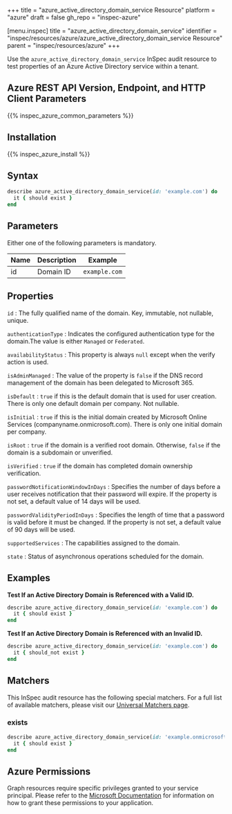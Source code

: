 +++
title = "azure_active_directory_domain_service Resource"
platform = "azure"
draft = false
gh_repo = "inspec-azure"

[menu.inspec]
title = "azure_active_directory_domain_service"
identifier = "inspec/resources/azure/azure_active_directory_domain_service Resource"
parent = "inspec/resources/azure"
+++

Use the `azure_active_directory_domain_service` InSpec audit resource to test properties of an Azure Active Directory service within a tenant.

## Azure REST API Version, Endpoint, and HTTP Client Parameters

{{% inspec_azure_common_parameters %}}

## Installation

{{% inspec_azure_install %}}

## Syntax

```ruby
describe azure_active_directory_domain_service(id: 'example.com') do
  it { should exist }
end
```

## Parameters

Either one of the following parameters is mandatory.

| Name               | Description | Example |
|--------------------|-------------|---------|
| id                 | Domain ID   | `example.com` |

## Properties

`id`
: The fully qualified name of the domain. Key, immutable, not nullable, unique.

`authenticationType`
: Indicates the configured authentication type for the domain.The value is either `Managed` or `Federated`.

`availabilityStatus`
: This property is always `null` except when the verify action is used.

`isAdminManaged`
: The value of the property is `false` if the DNS record management of the domain has been delegated to Microsoft 365.

`isDefault`
: `true` if this is the default domain that is used for user creation. There is only one default domain per company. Not nullable.

`isInitial`
: `true` if this is the initial domain created by Microsoft Online Services (companyname.onmicrosoft.com). There is only one initial domain per company.

`isRoot`
: `true` if the domain is a verified root domain. Otherwise, `false` if the domain is a subdomain or unverified.

`isVerified`
: `true` if the domain has completed domain ownership verification.

`passwordNotificationWindowInDays`
: Specifies the number of days before a user receives notification that their password will expire. If the property is not set, a default value of 14 days will be used.

`passwordValidityPeriodInDays`
: Specifies the length of time that a password is valid before it must be changed. If the property is not set, a default value of 90 days will be used.

`supportedServices`
: The capabilities assigned to the domain.

`state`
: Status of asynchronous operations scheduled for the domain.

## Examples

**Test If an Active Directory Domain is Referenced with a Valid ID.**

```ruby
describe azure_active_directory_domain_service(id: 'example.com') do
  it { should exist }
end
```

**Test If an Active Directory Domain is Referenced with an Invalid ID.**

```ruby
describe azure_active_directory_domain_service(id: 'example.com') do
  it { should_not exist }
end
```

## Matchers

This InSpec audit resource has the following special matchers. For a full list of available matchers, please visit our [Universal Matchers page](https://www.inspec.io/docs/reference/matchers/).

### exists

```ruby
describe azure_active_directory_domain_service(id: 'example.onmicrosoft.com') do
  it { should exist }
end
```

## Azure Permissions

Graph resources require specific privileges granted to your service principal.
Please refer to the [Microsoft Documentation](https://docs.microsoft.com/en-us/azure/active-directory/develop/active-directory-integrating-applications#updating-an-application) for information on how to grant these permissions to your application.